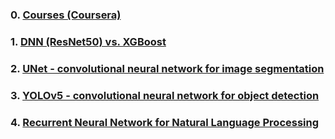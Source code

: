 ### 0. [Courses (Coursera)](https://github.com/Kochurovskyi/Deep_Neural_Network_Projects/tree/main/Courses%20(COURSERA))
### 1. [DNN (ResNet50) vs. XGBoost](https://github.com/Kochurovskyi/Deep_Neural_Network_Projects/tree/main/DNN%20(ResNet50)%20vs.%20XGBoost)
### 2. [UNet - convolutional neural network for image segmentation](https://github.com/Kochurovskyi/Deep_Neural_Network_Projects/tree/main/UNet(semantic%20segmentation))
### 3. [YOLOv5 - convolutional neural network for object detection](https://github.com/Kochurovskyi/Deep_Neural_Network_Projects/tree/main/YOLOv5%20(custom%20object%20detection))
### 4. [Recurrent Neural Network for Natural Language Processing](https://github.com/Kochurovskyi/Deep_Neural_Network_Projects/tree/main/RNN%20(Text%20Classification))


